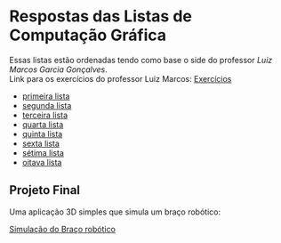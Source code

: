 # Respostas das Listas de Computação Gráfica

Essas listas estão ordenadas tendo como base o side do professor _Luiz Marcos Garcia Gonçalves_.  
Link para os exercícios do professor Luiz Marcos: [Exercícios](https://www.dca.ufrn.br/~lmarcos/courses/compgraf/exercicios/)

- [primeira lista](listas/1_lista)
- [segunda lista](listas/2_lista)
- [terceira lista](listas/3_lista)
- [quarta lista](listas/4_lista)
- [quinta lista](listas/5_lista)
- [sexta lista](listas/6_lista)
- [sétima lista](listas/7_lista)
- [oitava lista](listas/8_lista)
  
## Projeto Final

Uma aplicação 3D simples que simula um braço robótico:

[Simulação do Braço robótico](projeto_final/)